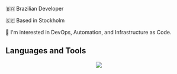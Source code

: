 🇧🇷 Brazilian Developer

🇸🇪 Based in Stockholm 

👀 I'm interested in DevOps, Automation, and Infrastructure as Code.


## Languages and Tools

<p align="center">
  <a href="https://skillicons.dev">
    <img src="[https://skillicons.dev/icons?i=git,kubernetes,docker,c,vim](https://skillicons.dev/icons?i=githubactions,jenkins,java,linux,redhat,maven,azure,gcp,terraform,kubernetes,docker,go,github,gitlab,bitbucket,git,python,vscode,bash,vim,idea,pycharm,obsidian,elasticsearch,grafana,prometheus,matlab,arduino,postman,debian,&perline=6&theme=light)" />
  </a>
</p>
